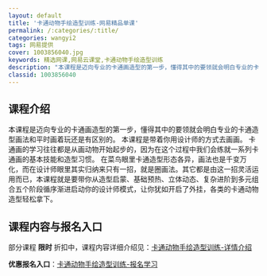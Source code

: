 ```yaml
---
layout: default
title: '卡通动物手绘造型训练-网易精品单课'
permalink: /:categories/:title/
categories: wangyi2
tags: 网易提供
cover: 1003856040.jpg
keywords: 精选网课,网易云课堂,卡通动物手绘造型训练
description: "本课程是迈向专业的卡通画造型的第一步，懂得其中的要领就会明白专业的卡通造型画法和平时画着玩还是有区别的。本课程是带着你用设计师的方式去画画。卡通画的学习往往都是从画动物开始起步的，因为在这个"
classid: 1003856040
---
```


## 课程介绍

本课程是迈向专业的卡通画造型的第一步，懂得其中的要领就会明白专业的卡通造型画法和平时画着玩还是有区别的。
本课程是带着你用设计师的方式去画画。
卡通画的学习往往都是从画动物开始起步的，因为在这个过程中我们会练就一系列卡通画的基本技能和造型习惯。
在菜鸟眼里卡通造型形态各异，画法也是千变万化，而在设计师眼里其实归纳来只有一招，就是圈画法。其它都是由这一招灵活运用而已，本课程就是要带你从造型启蒙、基础预热、立体动态、复杂进阶到多元组合五个阶段循序渐进启动你的设计师模式，让你犹如开启了外挂，各类的卡通动物造型轻松拿下。

## 课程内容与报名入口

部分课程 **限时** 折扣中，课程内容详细介绍见：[卡通动物手绘造型训练-详情介绍](https://study.163.com/course/introduction/1003856040.htm?share=1&shareId=1025206652&utm_campaign=share&utm_medium=iphoneShare&utm_source=&utm_u=1025206652)

**优惠报名入口**：[卡通动物手绘造型训练-报名学习](https://study.163.com/course/introduction/1003856040.htm?share=1&shareId=1025206652&utm_campaign=share&utm_medium=iphoneShare&utm_source=&utm_u=1025206652)

